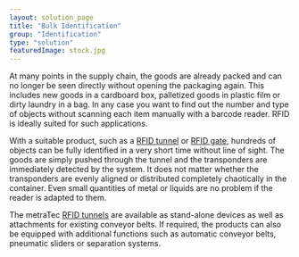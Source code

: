 ```yaml
---
layout: solution_page
title: "Bulk Identification"
group: "Identification"
type: "solution"
featuredImage: stock.jpg
---
```

At many points in the supply chain, the goods are already packed and can no longer be seen directly without opening the packaging again. This includes new goods in a cardboard box, palletized goods in plastic film or dirty laundry in a bag. In any case you want to find out the number and type of objects without scanning each item manually with a barcode reader. RFID is ideally suited for such applications.

With a suitable product, such as a [RFID tunnel](<https://www.metratec.com/en/products/rfid/fullsystems/>) or [RFID gate](<https://www.metratec.com/en/products/rfid/fullsystems/uhfgate/>), hundreds of objects can be fully identified in a very short time without line of sight. The goods are simply pushed through the tunnel and the transponders are immediately detected by the system. It does not matter whether the transponders are evenly aligned or distributed completely chaotically in the container. Even small quantities of metal or liquids are no problem if the reader is adapted to them.

The metraTec [RFID tunnels](<https://www.metratec.com/en/products/rfid/fullsystems/>) are available as stand-alone devices as well as attachments for existing conveyor belts. If required, the products can also be equipped with additional functions such as automatic conveyor belts, pneumatic sliders or separation systems.
